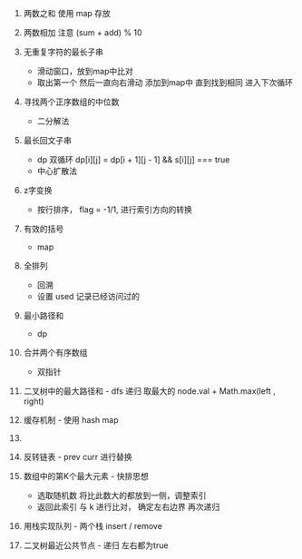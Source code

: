 
1. 两数之和
    使用 map 存放

2. 两数相加
    注意 (sum + add) % 10 

3. 无重复字符的最长子串
    - 滑动窗口，放到map中比对
    - 取出第一个 然后一直向右滑动 添加到map中 直到找到相同 进入下次循环

4. 寻找两个正序数组的中位数
    - 二分解法 

5. 最长回文子串
    - dp 双循环 dp[i][j] = dp[i + 1][j - 1] && s[i][j] === true 
    - 中心扩散法

6. z字变换
    - 按行排序， flag = -1/1, 进行索引方向的转换 



20. 有效的括号
    - map



46. 全排列
    - 回溯  
    - 设置 used 记录已经访问过的

64. 最小路径和
    - dp

88. 合并两个有序数组
    - 双指针

124. 二叉树中的最大路径和
    - dfs 递归 取最大的 node.val + Math.max(left , right)

146. 缓存机制
    - 使用 hash map

200. 
206. 反转链表
    - prev curr  进行替换

215. 数组中的第K个最大元素
    - 快排思想
        - 选取随机数 将比此数大的都放到一侧，调整索引
        - 返回此索引 与 k 进行比对， 确定左右边界 再次递归

232. 用栈实现队列
    - 两个栈 insert / remove


236. 二叉树最近公共节点
    - 递归 左右都为true
